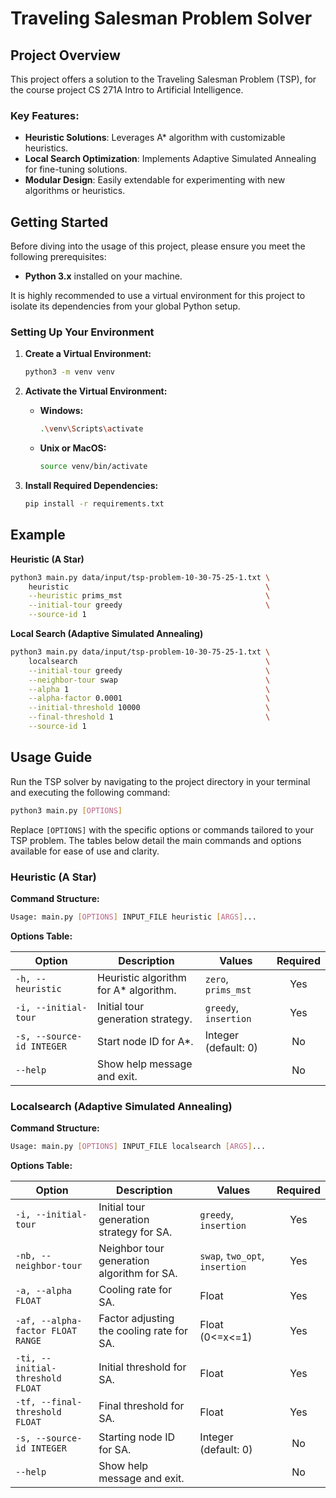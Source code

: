 # Traveling Salesman Problem Solver

## Project Overview

This project offers a solution to the Traveling Salesman Problem (TSP), for the course project CS 271A Intro to Artificial Intelligence.

### Key Features:
- **Heuristic Solutions**: Leverages A* algorithm with customizable heuristics.
- **Local Search Optimization**: Implements Adaptive Simulated Annealing for fine-tuning solutions.
- **Modular Design**: Easily extendable for experimenting with new algorithms or heuristics.

## Getting Started

Before diving into the usage of this project, please ensure you meet the following prerequisites:

- **Python 3.x** installed on your machine.

It is highly recommended to use a virtual environment for this project to isolate its dependencies from your global Python setup.

### Setting Up Your Environment

1. **Create a Virtual Environment:**
    ```bash
    python3 -m venv venv
    ```

2. **Activate the Virtual Environment:**
    - **Windows:**
        ```bash
        .\venv\Scripts\activate
        ```
    - **Unix or MacOS:**
        ```bash
        source venv/bin/activate
        ```

3. **Install Required Dependencies:**
    ```bash
    pip install -r requirements.txt
    ```

## Example

**Heuristic (A Star)**
```bash
python3 main.py data/input/tsp-problem-10-30-75-25-1.txt \
    heuristic                                            \
    --heuristic prims_mst                                \
    --initial-tour greedy                                \
    --source-id 1
```

**Local Search (Adaptive Simulated Annealing)**
```bash
python3 main.py data/input/tsp-problem-10-30-75-25-1.txt \
    localsearch                                          \
    --initial-tour greedy                                \
    --neighbor-tour swap                                 \
    --alpha 1                                            \
    --alpha-factor 0.0001                                \
    --initial-threshold 10000                            \
    --final-threshold 1                                  \
    --source-id 1
```

## Usage Guide

Run the TSP solver by navigating to the project directory in your terminal and executing the following command:

```bash
python3 main.py [OPTIONS]
```

Replace `[OPTIONS]` with the specific options or commands tailored to your TSP problem. The tables below detail the main commands and options available for ease of use and clarity.

### Heuristic (A Star)

**Command Structure:**
```bash
Usage: main.py [OPTIONS] INPUT_FILE heuristic [ARGS]...
```

**Options Table:**

| Option                   | Description                                                  | Values                                | Required |
|--------------------------|--------------------------------------------------------------|---------------------------------------|:--------:|
| `-h, --heuristic`        | Heuristic algorithm for A* algorithm.                        | `zero`, `prims_mst`            |   Yes    |
| `-i, --initial-tour`     | Initial tour generation strategy.                            | `greedy`, `insertion`                 |   Yes    |
| `-s, --source-id INTEGER`| Start node ID for A*.                                        | Integer (default: 0)                  |    No    |
| `--help`                 | Show help message and exit.                                  |                                       |    No    |

### Localsearch (Adaptive Simulated Annealing)

**Command Structure:**
```bash
Usage: main.py [OPTIONS] INPUT_FILE localsearch [ARGS]...
```

**Options Table:**

| Option                          | Description                                                   | Values                                  | Required |
|---------------------------------|---------------------------------------------------------------|-----------------------------------------|:--------:|
| `-i, --initial-tour`            | Initial tour generation strategy for SA.                      | `greedy`, `insertion`                   |   Yes    |
| `-nb, --neighbor-tour`          | Neighbor tour generation algorithm for SA.                    | `swap`, `two_opt`, `insertion`          |   Yes    |
| `-a, --alpha FLOAT`             | Cooling rate for SA.                                          | Float                                   |   Yes    |
| `-af, --alpha-factor FLOAT RANGE`| Factor adjusting the cooling rate for SA.                    | Float (0<=x<=1)                         |   Yes    |
| `-ti, --initial-threshold FLOAT`| Initial threshold for SA.                                     | Float                                   |   Yes    |
| `-tf, --final-threshold FLOAT`  | Final threshold for SA.                                       | Float                                   |   Yes    |
| `-s, --source-id INTEGER`       | Starting node ID for SA.                                      | Integer (default: 0)                    |    No    |
| `--help`                        | Show help message and exit.                                   |                                         |    No    |
